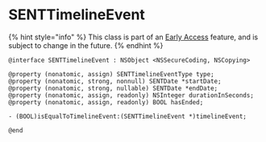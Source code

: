 # SENTTimelineEvent

{% hint style="info" %}
This class is part of an [Early Access](../../../../appendix/feature-production-readiness.md) feature, and is subject to change in the future.
{% endhint %}

```
@interface SENTTimelineEvent : NSObject <NSSecureCoding, NSCopying>

@property (nonatomic, assign) SENTTimelineEventType type;
@property (nonatomic, strong, nonnull) SENTDate *startDate;
@property (nonatomic, strong, nullable) SENTDate *endDate;
@property (nonatomic, assign, readonly) NSInteger durationInSeconds;
@property (nonatomic, assign, readonly) BOOL hasEnded;

- (BOOL)isEqualToTimelineEvent:(SENTTimelineEvent *)timelineEvent;

@end
```
